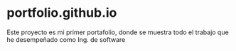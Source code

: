 # portfolio.github.io
Este proyecto es mi primer portafolio, donde se muestra todo el trabajo que he desempeñado como Ing. de software
